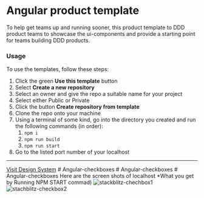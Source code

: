# Angular product template

To help get teams up and running sooner, this product template to DDD product teams to showcase the ui-components and provide a starting point for teams building DDD products.

### Usage
To use the templates, follow these steps:

1. Click the green **Use this template** button
2. Select **Create a new repository**
3. Select an owner and give the repo a suitable name for your project
4. Select either Public or Private
5. Click the button **Create repository from template**
6. Clone the repo onto your machine
7. Using a terminal of some kind, go into the directory you created and run the following commands (in order):
   1. `npm i`
   2. `npm run build`
   3. `npm run start`
8. Go to the listed port number of your localhost

---

[Visit Design System](https://ui-components.alberta.ca)
#   A n g u l a r - c h e c k b o x e s 
 
 #   A n g u l a r - c h e c k b o x e s 
 
 #   A n g u l a r - c h e c k b o x e s 
 Here are the screen shots of localhost *What you get by Running NPM START commad)
![stackblitz-chechbox1](https://github.com/GoAstackblitz/Angular-checkboxes/assets/146044979/b3d8d9ac-0d62-4193-b789-dfdb90cb6144)
![stachblitz-checkbox2](https://github.com/GoAstackblitz/Angular-checkboxes/assets/146044979/092fc61e-97c6-4ba1-8608-cf191dc4ccc7)



 
